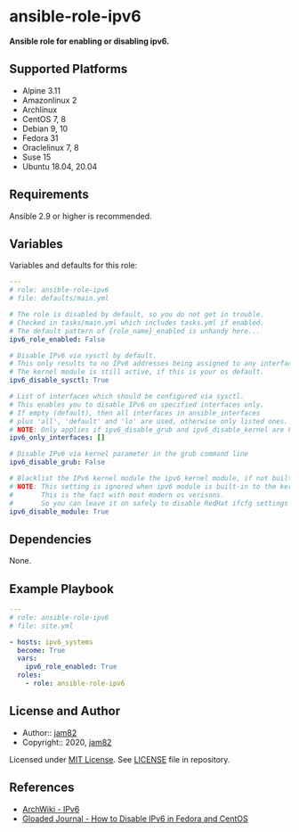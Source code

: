 # ansible-role-ipv6

**Ansible role for enabling or disabling ipv6.**

## Supported Platforms

- Alpine 3.11
- Amazonlinux 2
- Archlinux
- CentOS 7, 8
- Debian 9, 10
- Fedora 31
- Oraclelinux 7, 8
- Suse 15
- Ubuntu 18.04, 20.04

## Requirements

Ansible 2.9 or higher is recommended.

## Variables

Variables and defaults for this role:

```yaml
---
# role: ansible-role-ipv6
# file: defaults/main.yml

# The role is disabled by default, so you do not get in trouble.
# Checked in tasks/main.yml which includes tasks.yml if enabled.
# The default pattern of {role_name}_enabled is unhandy here...
ipv6_role_enabled: False

# Disable IPv6 via sysctl by default.
# This only results to no IPv6 addresses being assigned to any interface.
# The kernel module is still active, if this is your os default.
ipv6_disable_sysctl: True

# List of interfaces which should be configured via sysctl.
# This enables you to disable IPv6 on specified interfaces only.
# If empty (default), then all interfaces in ansible_interfaces
# plus 'all', 'default' and 'lo' are used, otherwise only listed ones.
# NOTE: Only applies if ipv6_disable_grub and ipv6_disable_kernel are False.
ipv6_only_interfaces: []

# Disable IPv6 via kernel parameter in the grub command line
ipv6_disable_grub: False

# Blacklist the IPv6 kernel module the ipv6 kernel module, if not built-in.
# NOTE: This setting is ignored when ipv6 module is built-in to the kernel.
#       This is the fact with most modern os verisons.
#       So you can leave it on safely to disable RedHat ifcfg settings for IPv6.
ipv6_disable_module: True
```

## Dependencies

None.

## Example Playbook

```yaml
---
# role: ansible-role-ipv6
# file: site.yml

- hosts: ipv6_systems
  become: True
  vars:
    ipv6_role_enabled: True
  roles:
    - role: ansible-role-ipv6
```

## License and Author

- Author:: [jam82](https://github.com/jam82/)
- Copyright:: 2020, [jam82](https://github.com/jam82/)

Licensed under [MIT License](https://opensource.org/licenses/MIT).
See [LICENSE](https://github.com/jam82/ansible-role-ipv6/blob/master/LICENSE) file in repository.

## References

- [ArchWiki - IPv6](https://wiki.archlinux.org/index.php/IPv6)
- [Gloaded Journal - How to Disable IPv6 in Fedora and CentOS](https://www.g-loaded.eu/2008/05/12/how-to-disable-ipv6-in-fedora-and-centos/)
